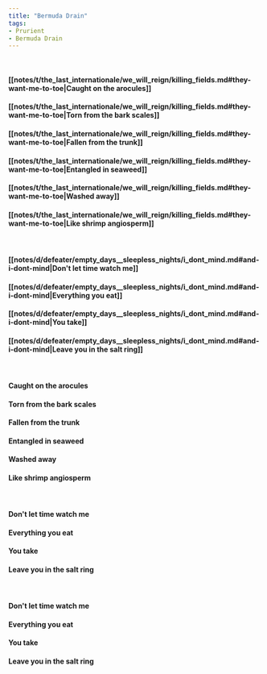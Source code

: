 ```yaml
---
title: "Bermuda Drain"
tags:
- Prurient
- Bermuda Drain
---
```

&nbsp;
#### [[notes/t/the_last_internationale/we_will_reign/killing_fields.md#they-want-me-to-toe|Caught on the arocules]]
#### [[notes/t/the_last_internationale/we_will_reign/killing_fields.md#they-want-me-to-toe|Torn from the bark scales]]
#### [[notes/t/the_last_internationale/we_will_reign/killing_fields.md#they-want-me-to-toe|Fallen from the trunk]]
#### [[notes/t/the_last_internationale/we_will_reign/killing_fields.md#they-want-me-to-toe|Entangled in seaweed]]
#### [[notes/t/the_last_internationale/we_will_reign/killing_fields.md#they-want-me-to-toe|Washed away]]
#### [[notes/t/the_last_internationale/we_will_reign/killing_fields.md#they-want-me-to-toe|Like shrimp angiosperm]]
&nbsp;
#### [[notes/d/defeater/empty_days__sleepless_nights/i_dont_mind.md#and-i-dont-mind|Don't let time watch me]]
#### [[notes/d/defeater/empty_days__sleepless_nights/i_dont_mind.md#and-i-dont-mind|Everything you eat]]
#### [[notes/d/defeater/empty_days__sleepless_nights/i_dont_mind.md#and-i-dont-mind|You take]]
#### [[notes/d/defeater/empty_days__sleepless_nights/i_dont_mind.md#and-i-dont-mind|Leave you in the salt ring]]
&nbsp;
#### Caught on the arocules
#### Torn from the bark scales
#### Fallen from the trunk
#### Entangled in seaweed
#### Washed away
#### Like shrimp angiosperm
&nbsp;
#### Don't let time watch me
#### Everything you eat
#### You take
#### Leave you in the salt ring
&nbsp;
#### Don't let time watch me
#### Everything you eat
#### You take
#### Leave you in the salt ring
